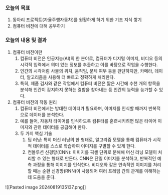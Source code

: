 ### 오늘의 목표
1. 동아리 프로젝트(자율주행자동차)를 원활하게 하기 위한 기초 지식 쌓기
2. 컴퓨터 비전에 대해 공부하기 


### 오늘의 내용 및 결과 
1. 컴퓨터 비전이란 
	1. 컴퓨터 비전은 인공지능(AI)의 한 분야로, 컴퓨터가 디지털 이미지, 비디오 등의 시각적 입력에서 의미 있는 정보를 추출하고 이를 바탕으로 작업을 수행한다.
	2. 인간의 시각처럼 사물의 위치, 움직임, 문제 여부 등을 판단하지만, 카메라, 데이터, 알고리즘을 사용해 더 빠르고 정확하게 처리한다.
	3. 특히, 제품 검사와 같은 작업에서 컴퓨터 비전은 짧은 시간에 수천 개의 항목을 분석해 인간이 감지하지 못하는 결함을 찾아내는 등 인간의 능력을 능가할 수 있다.
2. 컴퓨터 비전의 작동 원리
	1. 컴퓨터 비전에서는 방대한 데이터가 필요하며, 이미지를 인식할 때까지 반복적으로 데이터를 분석한다. 
	2. 예를 들어, 자동차 타이어를 인식하도록 컴퓨터를 훈련시키려면 많은 타이어 이미지와 관련 데이터를 공급해야 한다. 
	3. 두 가지 핵심 기술
		1.  딥 러닝: 특히 머신 러닝의 한 형태로, 알고리즘 모델을 통해 컴퓨터가 시각적 데이터를 스스로 학습하여 이미지를 구별할 수 있게 한다.
		2. 컨볼루션 신경망(CNN): 이미지를 픽셀 단위로 분해해 머신 러닝 모델이 처리할 수 있는 형태로 만든다. CNN은 단일 이미지를 분석하고, 반복적인 예측 과정을 통해 이미지를 인식한다. 비디오와 같은 연속적인 이미지를 처리할 때는 순환 신경망(RNN)이 사용되어 여러 프레임 간의 관계를 이해하는 데 도움을 준다. 

![[Pasted image 20240819135137.png]]